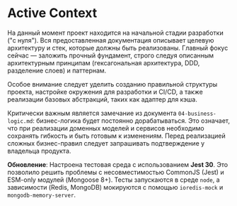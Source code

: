 # Active Context

На данный момент проект находится на начальной стадии разработки ("с нуля"). Вся предоставленная документация описывает целевую архитектуру и стек, которые должны быть реализованы. Главный фокус сейчас — заложить прочный фундамент, строго следуя описанным архитектурным принципам (гексагональная архитектура, DDD, разделение слоев) и паттернам.

Особое внимание следует уделить созданию правильной структуры проекта, настройке окружения для разработки и CI/CD, а также реализации базовых абстракций, таких как адаптер для кэша.

Критически важным является замечание из документа `04-business-logic.md`: бизнес-логика будет постоянно дорабатываться. Это означает, что при реализации доменных моделей и сервисов необходимо сохранять гибкость и быть готовым к изменениям. Перед реализацией сложных бизнес-правил следует запрашивать подтверждение у владельца продукта.

**Обновление**: Настроена тестовая среда с использованием **Jest 30**. Это позволило решить проблемы с несовместимостью CommonJS (Jest) и ESM-only модулей (Mongoose 8+). Тесты запускаются в среде `node`, а зависимости (Redis, MongoDB) мокируются с помощью `ioredis-mock` и `mongodb-memory-server`. 